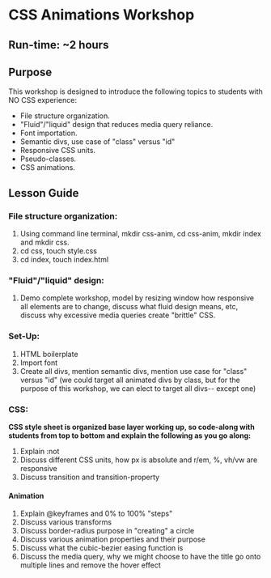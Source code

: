 # CSS Animations Workshop

## Run-time: ~2 hours

## Purpose

This workshop is designed to introduce the following topics to students with NO CSS experience:

* File structure organization.
* "Fluid"/"liquid" design that reduces media query reliance.
* Font importation.
* Semantic divs, use case of "class" versus "id"
* Responsive CSS units.
* Pseudo-classes.
* CSS animations.

## Lesson Guide

### File structure organization:
1. Using command line terminal, mkdir css-anim, cd css-anim, mkdir index and mkdir css.
1. cd css, touch style.css
1. cd index, touch index.html

### "Fluid"/"liquid" design:
1. Demo complete workshop, model by resizing window how responsive all elements are to change, discuss what fluid design means, etc, discuss why excessive media queries create "brittle" CSS.

### Set-Up:
1. HTML boilerplate
1. Import font
1. Create all divs, mention semantic divs, mention use case for "class" versus "id" (we could target all animated divs by class, but for the purpose of this workshop, we can elect to target all divs-- except one)

### CSS:
**CSS style sheet is organized base layer working up, so code-along with students from top to bottom and explain the following as you go along:**
1. Explain :not
1. Discuss different CSS units, how px is absolute and r/em, %, vh/vw are responsive
1. Discuss transition and transition-property

 #### Animation
1. Explain @keyframes and 0% to 100% "steps"
1. Discuss various transforms
1. Discuss border-radius purpose in "creating" a circle
1. Discuss various animation properties and their purpose
1. Discuss what the cubic-bezier easing function is
1. Discuss the media query, why we might choose to have the title go onto multiple lines and remove the hover effect
